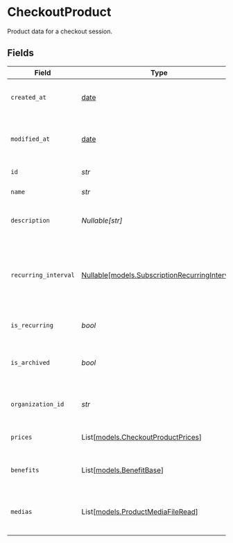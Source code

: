 # CheckoutProduct

Product data for a checkout session.


## Fields

| Field                                                                                        | Type                                                                                         | Required                                                                                     | Description                                                                                  |
| -------------------------------------------------------------------------------------------- | -------------------------------------------------------------------------------------------- | -------------------------------------------------------------------------------------------- | -------------------------------------------------------------------------------------------- |
| `created_at`                                                                                 | [date](https://docs.python.org/3/library/datetime.html#date-objects)                         | :heavy_check_mark:                                                                           | Creation timestamp of the object.                                                            |
| `modified_at`                                                                                | [date](https://docs.python.org/3/library/datetime.html#date-objects)                         | :heavy_check_mark:                                                                           | Last modification timestamp of the object.                                                   |
| `id`                                                                                         | *str*                                                                                        | :heavy_check_mark:                                                                           | The ID of the product.                                                                       |
| `name`                                                                                       | *str*                                                                                        | :heavy_check_mark:                                                                           | The name of the product.                                                                     |
| `description`                                                                                | *Nullable[str]*                                                                              | :heavy_check_mark:                                                                           | The description of the product.                                                              |
| `recurring_interval`                                                                         | [Nullable[models.SubscriptionRecurringInterval]](../models/subscriptionrecurringinterval.md) | :heavy_check_mark:                                                                           | The recurring interval of the product. If `None`, the product is a one-time purchase.        |
| `is_recurring`                                                                               | *bool*                                                                                       | :heavy_check_mark:                                                                           | Whether the product is a subscription.                                                       |
| `is_archived`                                                                                | *bool*                                                                                       | :heavy_check_mark:                                                                           | Whether the product is archived and no longer available.                                     |
| `organization_id`                                                                            | *str*                                                                                        | :heavy_check_mark:                                                                           | The ID of the organization owning the product.                                               |
| `prices`                                                                                     | List[[models.CheckoutProductPrices](../models/checkoutproductprices.md)]                     | :heavy_check_mark:                                                                           | List of prices for this product.                                                             |
| `benefits`                                                                                   | List[[models.BenefitBase](../models/benefitbase.md)]                                         | :heavy_check_mark:                                                                           | List of benefits granted by the product.                                                     |
| `medias`                                                                                     | List[[models.ProductMediaFileRead](../models/productmediafileread.md)]                       | :heavy_check_mark:                                                                           | List of medias associated to the product.                                                    |